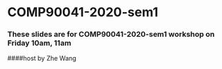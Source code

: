 # COMP90041-2020-sem1
### These slides are for COMP90041-2020-sem1 workshop on Friday 10am, 11am
####host by Zhe Wang
